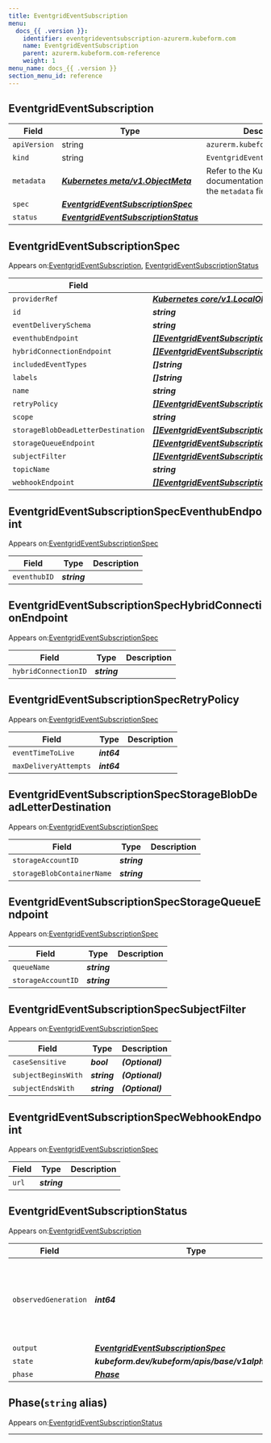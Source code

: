 ```yaml
---
title: EventgridEventSubscription
menu:
  docs_{{ .version }}:
    identifier: eventgrideventsubscription-azurerm.kubeform.com
    name: EventgridEventSubscription
    parent: azurerm.kubeform.com-reference
    weight: 1
menu_name: docs_{{ .version }}
section_menu_id: reference
---
```


## EventgridEventSubscription
| Field | Type | Description |
| ------ | ----- | ----------- |
| `apiVersion` | string | `azurerm.kubeform.com/v1alpha1` |
|    `kind` | string | `EventgridEventSubscription` |
| `metadata` | ***[Kubernetes meta/v1.ObjectMeta](https://v1-18.docs.kubernetes.io/docs/reference/generated/kubernetes-api/v1.18/#objectmeta-v1-meta)***|Refer to the Kubernetes API documentation for the fields of the `metadata` field.|
| `spec` | ***[EventgridEventSubscriptionSpec](#eventgrideventsubscriptionspec)***||
| `status` | ***[EventgridEventSubscriptionStatus](#eventgrideventsubscriptionstatus)***||
## EventgridEventSubscriptionSpec

Appears on:[EventgridEventSubscription](#eventgrideventsubscription), [EventgridEventSubscriptionStatus](#eventgrideventsubscriptionstatus)

| Field | Type | Description |
| ------ | ----- | ----------- |
| `providerRef` | ***[Kubernetes core/v1.LocalObjectReference](https://v1-18.docs.kubernetes.io/docs/reference/generated/kubernetes-api/v1.18/#localobjectreference-v1-core)***||
| `id` | ***string***||
| `eventDeliverySchema` | ***string***| ***(Optional)*** |
| `eventhubEndpoint` | ***[[]EventgridEventSubscriptionSpecEventhubEndpoint](#eventgrideventsubscriptionspeceventhubendpoint)***| ***(Optional)*** |
| `hybridConnectionEndpoint` | ***[[]EventgridEventSubscriptionSpecHybridConnectionEndpoint](#eventgrideventsubscriptionspechybridconnectionendpoint)***| ***(Optional)*** |
| `includedEventTypes` | ***[]string***| ***(Optional)*** |
| `labels` | ***[]string***| ***(Optional)*** |
| `name` | ***string***||
| `retryPolicy` | ***[[]EventgridEventSubscriptionSpecRetryPolicy](#eventgrideventsubscriptionspecretrypolicy)***| ***(Optional)*** |
| `scope` | ***string***||
| `storageBlobDeadLetterDestination` | ***[[]EventgridEventSubscriptionSpecStorageBlobDeadLetterDestination](#eventgrideventsubscriptionspecstorageblobdeadletterdestination)***| ***(Optional)*** |
| `storageQueueEndpoint` | ***[[]EventgridEventSubscriptionSpecStorageQueueEndpoint](#eventgrideventsubscriptionspecstoragequeueendpoint)***| ***(Optional)*** |
| `subjectFilter` | ***[[]EventgridEventSubscriptionSpecSubjectFilter](#eventgrideventsubscriptionspecsubjectfilter)***| ***(Optional)*** |
| `topicName` | ***string***| ***(Optional)*** |
| `webhookEndpoint` | ***[[]EventgridEventSubscriptionSpecWebhookEndpoint](#eventgrideventsubscriptionspecwebhookendpoint)***| ***(Optional)*** |
## EventgridEventSubscriptionSpecEventhubEndpoint

Appears on:[EventgridEventSubscriptionSpec](#eventgrideventsubscriptionspec)

| Field | Type | Description |
| ------ | ----- | ----------- |
| `eventhubID` | ***string***||
## EventgridEventSubscriptionSpecHybridConnectionEndpoint

Appears on:[EventgridEventSubscriptionSpec](#eventgrideventsubscriptionspec)

| Field | Type | Description |
| ------ | ----- | ----------- |
| `hybridConnectionID` | ***string***||
## EventgridEventSubscriptionSpecRetryPolicy

Appears on:[EventgridEventSubscriptionSpec](#eventgrideventsubscriptionspec)

| Field | Type | Description |
| ------ | ----- | ----------- |
| `eventTimeToLive` | ***int64***||
| `maxDeliveryAttempts` | ***int64***||
## EventgridEventSubscriptionSpecStorageBlobDeadLetterDestination

Appears on:[EventgridEventSubscriptionSpec](#eventgrideventsubscriptionspec)

| Field | Type | Description |
| ------ | ----- | ----------- |
| `storageAccountID` | ***string***||
| `storageBlobContainerName` | ***string***||
## EventgridEventSubscriptionSpecStorageQueueEndpoint

Appears on:[EventgridEventSubscriptionSpec](#eventgrideventsubscriptionspec)

| Field | Type | Description |
| ------ | ----- | ----------- |
| `queueName` | ***string***||
| `storageAccountID` | ***string***||
## EventgridEventSubscriptionSpecSubjectFilter

Appears on:[EventgridEventSubscriptionSpec](#eventgrideventsubscriptionspec)

| Field | Type | Description |
| ------ | ----- | ----------- |
| `caseSensitive` | ***bool***| ***(Optional)*** |
| `subjectBeginsWith` | ***string***| ***(Optional)*** |
| `subjectEndsWith` | ***string***| ***(Optional)*** |
## EventgridEventSubscriptionSpecWebhookEndpoint

Appears on:[EventgridEventSubscriptionSpec](#eventgrideventsubscriptionspec)

| Field | Type | Description |
| ------ | ----- | ----------- |
| `url` | ***string***||
## EventgridEventSubscriptionStatus

Appears on:[EventgridEventSubscription](#eventgrideventsubscription)

| Field | Type | Description |
| ------ | ----- | ----------- |
| `observedGeneration` | ***int64***| ***(Optional)*** Resource generation, which is updated on mutation by the API Server.|
| `output` | ***[EventgridEventSubscriptionSpec](#eventgrideventsubscriptionspec)***| ***(Optional)*** |
| `state` | ***kubeform.dev/kubeform/apis/base/v1alpha1.State***| ***(Optional)*** |
| `phase` | ***[Phase](#phase)***| ***(Optional)*** |
## Phase(`string` alias)

Appears on:[EventgridEventSubscriptionStatus](#eventgrideventsubscriptionstatus)

---
